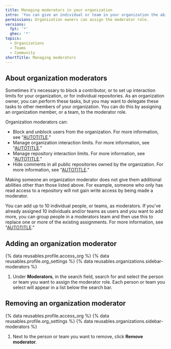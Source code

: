 ```yaml
---
title: Managing moderators in your organization
intro: 'You can give an individual or team in your organization the ability to block and limit access, by assigning them to the moderator role.'
permissions: Organization owners can assign the moderator role.
versions:
  fpt: '*'
  ghec: '*'
topics:
  - Organizations
  - Teams
  - Community
shortTitle: Managing moderators
---
```


## About organization moderators

Sometimes it's necessary to block a contributor, or to set up interaction limits for your organization, or for individual repositories. As an organization owner, you can perform these tasks, but you may want to delegate these tasks to other members of your organization. You can do this by assigning an organization member, or a team, to the moderator role.

Organization moderators can:
- Block and unblock users from the organization. For more information, see "[AUTOTITLE](/communities/maintaining-your-safety-on-github/blocking-a-user-from-your-organization)."
- Manage organization interaction limits. For more information, see "[AUTOTITLE](/communities/moderating-comments-and-conversations/limiting-interactions-in-your-organization)."
- Manage repository interaction limits. For more information, see "[AUTOTITLE](/communities/moderating-comments-and-conversations/limiting-interactions-in-your-repository)."
- Hide comments in all public repositories owned by the organization. For more information, see "[AUTOTITLE](/communities/moderating-comments-and-conversations/managing-disruptive-comments)."

Making someone an organization moderator does not give them additional abilities other than those listed above. For example, someone who only has read access to a repository will not gain write access by being made a moderator.

You can add up to 10 individual people, or teams, as moderators. If you've already assigned 10 individuals and/or teams as users and you want to add more, you can group people in a moderators team and then use this to replace one or more of the existing assignments. For more information, see "[AUTOTITLE](/organizations/organizing-members-into-teams/creating-a-team)."

## Adding an organization moderator

{% data reusables.profile.access_org %}
{% data reusables.profile.org_settings %}
{% data reusables.organizations.sidebar-moderators %}
1. Under **Moderators**, in the search field, search for and select the person or team you want to assign the moderator role. Each person or team you select will appear in a list below the search bar.

## Removing an organization moderator

{% data reusables.profile.access_org %}
{% data reusables.profile.org_settings %}
{% data reusables.organizations.sidebar-moderators %}
1. Next to the person or team you want to remove, click **Remove moderator**.
